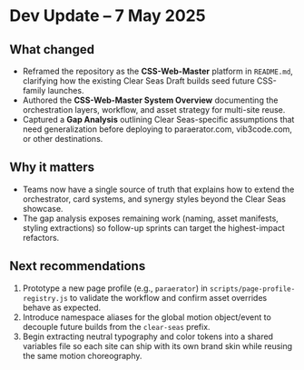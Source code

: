 # Dev Update – 7 May 2025

## What changed

- Reframed the repository as the **CSS-Web-Master** platform in `README.md`, clarifying how the existing Clear Seas Draft builds
  seed future CSS-family launches.
- Authored the **CSS-Web-Master System Overview** documenting the orchestration layers, workflow, and asset strategy for
  multi-site reuse.
- Captured a **Gap Analysis** outlining Clear Seas-specific assumptions that need generalization before deploying to
  paraerator.com, vib3code.com, or other destinations.

## Why it matters

- Teams now have a single source of truth that explains how to extend the orchestrator, card systems, and synergy styles beyond
  the Clear Seas showcase.
- The gap analysis exposes remaining work (naming, asset manifests, styling extractions) so follow-up sprints can target the
  highest-impact refactors.

## Next recommendations

1. Prototype a new page profile (e.g., `paraerator`) in `scripts/page-profile-registry.js` to validate the workflow and confirm
   asset overrides behave as expected.
2. Introduce namespace aliases for the global motion object/event to decouple future builds from the `clear-seas` prefix.
3. Begin extracting neutral typography and color tokens into a shared variables file so each site can ship with its own brand
   skin while reusing the same motion choreography.
